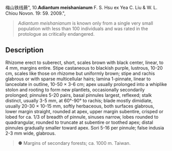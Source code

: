 梅山铁线蕨",
10.**Adiantum meishanianum** F. S. Hsu ex Yea C. Liu & W. L. Chiou Novon. 19: 59. 2009.",

> *Adiantum meishanianum* is known only from a single very small population with less than 100 individuals and was rated in the protologue as critically endangered.

## Description
Rhizome erect to suberect, short, scales brown with black center, linear, to 4 mm, margins entire. Stipe castaneous to blackish purple, lustrous, 10-20 cm, scales like those on rhizome but uniformly brown; stipe and rachis glabrous or with sparse multicellular hairs; lamina 1-pinnate, linear to lanceolate in outline, 10-50 × 3-6 cm; apex usually prolonged into a whiplike stolon and rooting to form new plantlets, occasionally secondarily prolonged; pinnules 5-20 pairs, basal pinnules largest, reflexed; stalk distinct, usually 3-5 mm, at 60°-90° to rachis; blade mostly dimidiate, usually 20-30 × 10-15 mm, softly herbaceous, both surfaces glabrous, lower margin straight, rounded at apex, upper margin subentire, crisped or lobed for ca. 1/3 of breadth of pinnule, sinuses narrow, lobes rounded to quadrangular, rounded to truncate at subentire or toothed apex; distal pinnules gradually smaller toward apex. Sori 5-16 per pinnule; false indusia 2-3 mm wide, glabrous.

> ● Margins of secondary forests; ca. 1000 m. Taiwan.

